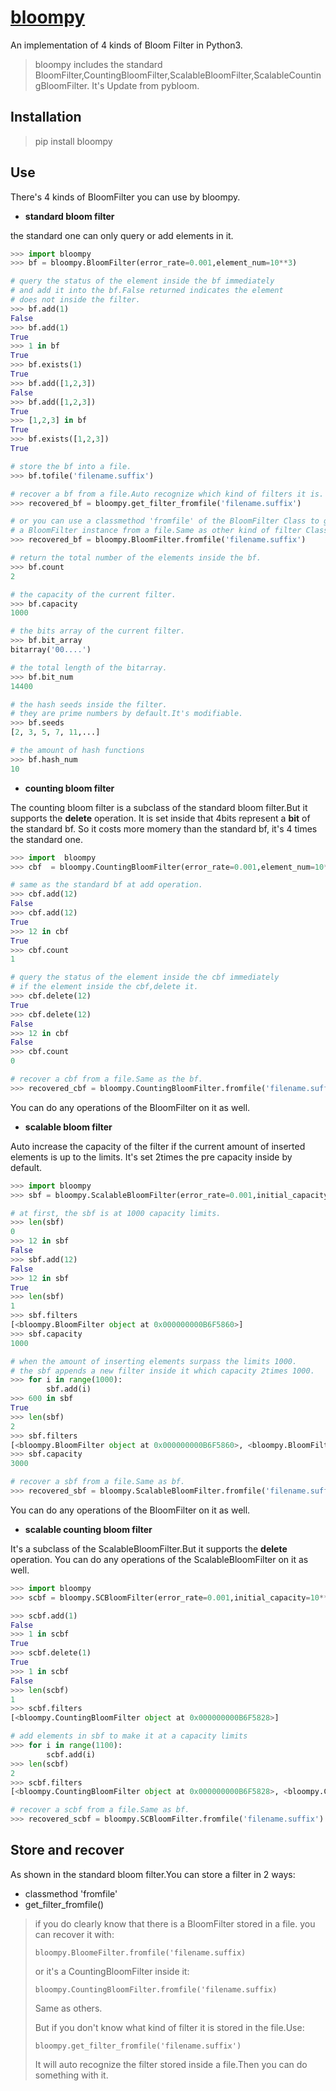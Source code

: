 # [bloompy](https://pypi.org/project/bloompy/)

An implementation of 4 kinds of Bloom Filter in Python3.
> bloompy includes the standard BloomFilter,CountingBloomFilter,ScalableBloomFilter,ScalableCountingBloomFilter.
> It's Update from pybloom.

## Installation

> pip install bloompy

## Use

There's 4 kinds of BloomFilter you can use by bloompy.
* **standard bloom filter**

the standard one can only query or add elements in it. 
```python
>>> import bloompy
>>> bf = bloompy.BloomFilter(error_rate=0.001,element_num=10**3)

# query the status of the element inside the bf immediately 
# and add it into the bf.False returned indicates the element
# does not inside the filter.
>>> bf.add(1) 
False
>>> bf.add(1)
True
>>> 1 in bf
True
>>> bf.exists(1)
True
>>> bf.add([1,2,3])
False
>>> bf.add([1,2,3])
True
>>> [1,2,3] in bf
True
>>> bf.exists([1,2,3])
True

# store the bf into a file.
>>> bf.tofile('filename.suffix')

# recover a bf from a file.Auto recognize which kind of filters it is.
>>> recovered_bf = bloompy.get_filter_fromfile('filename.suffix')

# or you can use a classmethod 'fromfile' of the BloomFilter Class to get
# a BloomFilter instance from a file.Same as other kind of filter Classes .
>>> recovered_bf = bloompy.BloomFilter.fromfile('filename.suffix')

# return the total number of the elements inside the bf.
>>> bf.count
2

# the capacity of the current filter.
>>> bf.capacity
1000

# the bits array of the current filter. 
>>> bf.bit_array
bitarray('00....')

# the total length of the bitarray.
>>> bf.bit_num
14400

# the hash seeds inside the filter.
# they are prime numbers by default.It's modifiable.
>>> bf.seeds
[2, 3, 5, 7, 11,...]

# the amount of hash functions 
>>> bf.hash_num
10

```
* **counting bloom filter**

The counting bloom filter is a subclass of the standard bloom filter.But it supports the **delete** operation.
It is set inside that 4bits represent a **bit** of the standard bf. So it costs more momery than the standard bf,
it's 4 times the standard one.
```python
>>> import  bloompy
>>> cbf  = bloompy.CountingBloomFilter(error_rate=0.001,element_num=10**3)

# same as the standard bf at add operation.
>>> cbf.add(12)
False
>>> cbf.add(12)
True
>>> 12 in cbf
True
>>> cbf.count
1

# query the status of the element inside the cbf immediately 
# if the element inside the cbf,delete it.
>>> cbf.delete(12)
True
>>> cbf.delete(12)
False
>>> 12 in cbf
False
>>> cbf.count
0

# recover a cbf from a file.Same as the bf.
>>> recovered_cbf = bloompy.CountingBloomFilter.fromfile('filename.suffix')
```
You can do any operations of the BloomFilter on it as well. 


* **scalable bloom filter**

Auto increase the capacity of the filter if the current amount of inserted elements is up to the limits.
It's set 2times the pre capacity inside by default.
```python
>>> import bloompy
>>> sbf = bloompy.ScalableBloomFilter(error_rate=0.001,initial_capacity=10**3)

# at first, the sbf is at 1000 capacity limits.
>>> len(sbf)
0
>>> 12 in sbf
False
>>> sbf.add(12)
False
>>> 12 in sbf 
True
>>> len(sbf)
1
>>> sbf.filters
[<bloompy.BloomFilter object at 0x000000000B6F5860>]
>>> sbf.capacity
1000

# when the amount of inserting elements surpass the limits 1000.
# the sbf appends a new filter inside it which capacity 2times 1000.
>>> for i in range(1000):
        sbf.add(i)
>>> 600 in sbf
True
>>> len(sbf)
2
>>> sbf.filters
[<bloompy.BloomFilter object at 0x000000000B6F5860>, <bloompy.BloomFilter object at 0x000000000B32F748>]
>>> sbf.capacity
3000

# recover a sbf from a file.Same as bf.
>>> recovered_sbf = bloompy.ScalableBloomFilter.fromfile('filename.suffix')
```
You can do any operations of the BloomFilter on it as well. 

* **scalable counting bloom filter**

It's a subclass of the ScalableBloomFilter.But it supports the **delete** operation.
You can do any operations of the ScalableBloomFilter on it as well. 
```python
>>> import bloompy
>>> scbf = bloompy.SCBloomFilter(error_rate=0.001,initial_capacity=10**3)

>>> scbf.add(1)
False
>>> 1 in scbf
True
>>> scbf.delete(1)
True
>>> 1 in scbf
False
>>> len(scbf)
1
>>> scbf.filters
[<bloompy.CountingBloomFilter object at 0x000000000B6F5828>]

# add elements in sbf to make it at a capacity limits
>>> for i in range(1100):
        scbf.add(i)
>>> len(scbf)
2
>>> scbf.filters
[<bloompy.CountingBloomFilter object at 0x000000000B6F5828>, <bloompy.CountingBloomFilter object at 0x000000000B6F5898>]

# recover a scbf from a file.Same as bf.
>>> recovered_scbf = bloompy.SCBloomFilter.fromfile('filename.suffix')
```
## Store and recover

As shown in the standard bloom filter.You can store a filter in 2 ways:
- classmethod 'fromfile'
- get_filter_fromfile() 

> if you do clearly know that there is a BloomFilter stored in a file.
> you can recover it with:
> 
> ``` bloompy.BloomeFilter.fromfile('filename.suffix) ```
> 
> or it's a CountingBloomFilter inside it:
> 
> ```bloompy.CountingBloomFilter.fromfile('filename.suffix)```
>
> Same as others. 
> 
> But if you don't know what kind of filter it is stored in the file.Use:
> 
> ```bloompy.get_filter_fromfile('filename.suffix') ```
> 
> It will auto recognize the filter stored inside a file.Then you can do something with it.
